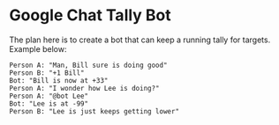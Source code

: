# Google Chat Tally Bot

The plan here is to create a bot that can keep a running tally for targets. Example below:


```
Person A: "Man, Bill sure is doing good"
Person B: "+1 Bill"
Bot: "Bill is now at +33"
Person A: "I wonder how Lee is doing?"
Person A: "@bot Lee"
Bot: "Lee is at -99"
Person B: "Lee is just keeps getting lower"
```
